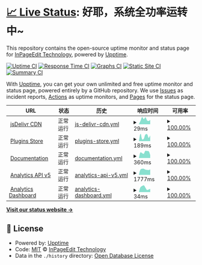 # [📈 Live Status](https://status.ipe.wjghj.cn): <!--live status--> **好耶，系统全功率运转中~**

This repository contains the open-source uptime monitor and status page for [InPageEdit Technology](https://ipe.js.org), powered by [Upptime](https://github.com/upptime/upptime).

[![Uptime CI](https://github.com/InPageEdit/status/workflows/Uptime%20CI/badge.svg)](https://github.com/InPageEdit/status/actions?query=workflow%3A%22Uptime+CI%22)
[![Response Time CI](https://github.com/InPageEdit/status/workflows/Response%20Time%20CI/badge.svg)](https://github.com/InPageEdit/status/actions?query=workflow%3A%22Response+Time+CI%22)
[![Graphs CI](https://github.com/InPageEdit/status/workflows/Graphs%20CI/badge.svg)](https://github.com/InPageEdit/status/actions?query=workflow%3A%22Graphs+CI%22)
[![Static Site CI](https://github.com/InPageEdit/status/workflows/Static%20Site%20CI/badge.svg)](https://github.com/InPageEdit/status/actions?query=workflow%3A%22Static+Site+CI%22)
[![Summary CI](https://github.com/InPageEdit/status/workflows/Summary%20CI/badge.svg)](https://github.com/InPageEdit/status/actions?query=workflow%3A%22Summary+CI%22)

With [Upptime](https://upptime.js.org), you can get your own unlimited and free uptime monitor and status page, powered entirely by a GitHub repository. We use [Issues](https://github.com/InPageEdit/status/issues) as incident reports, [Actions](https://github.com/InPageEdit/status/actions) as uptime monitors, and [Pages](https://status.ipe.wjghj.cn) for the status page.

<!--start: status pages-->
<!-- This summary is generated by Upptime (https://github.com/upptime/upptime) -->
<!-- Do not edit this manually, your changes will be overwritten -->
<!-- prettier-ignore -->
| URL | 状态 | 历史 | 响应时间 | 可用率 |
| --- | ------ | ------- | ------------- | ------ |
| <img alt="" src="https://icons.duckduckgo.com/ip3/cdn.jsdelivr.net.ico" height="13"> [jsDelivr CDN](https://cdn.jsdelivr.net/npm/mediawiki-inpageedit@latest/dist/InPageEdit.js) | 正常运行 | [js-delivr-cdn.yml](https://github.com/inpageedit/status/commits/HEAD/history/js-delivr-cdn.yml) | <details><summary><img alt="响应时间趋势" src="./graphs/js-delivr-cdn/response-time-week.png" height="20"> 29ms</summary><br><a href="https://status.ipe.wiki/history/js-delivr-cdn"><img alt="响应时间 98" src="https://img.shields.io/endpoint?url=https%3A%2F%2Fraw.githubusercontent.com%2Finpageedit%2Fstatus%2FHEAD%2Fapi%2Fjs-delivr-cdn%2Fresponse-time.json"></a><br><a href="https://status.ipe.wiki/history/js-delivr-cdn"><img alt="24小时响应时间 26" src="https://img.shields.io/endpoint?url=https%3A%2F%2Fraw.githubusercontent.com%2Finpageedit%2Fstatus%2FHEAD%2Fapi%2Fjs-delivr-cdn%2Fresponse-time-day.json"></a><br><a href="https://status.ipe.wiki/history/js-delivr-cdn"><img alt="7天响应时间 29" src="https://img.shields.io/endpoint?url=https%3A%2F%2Fraw.githubusercontent.com%2Finpageedit%2Fstatus%2FHEAD%2Fapi%2Fjs-delivr-cdn%2Fresponse-time-week.json"></a><br><a href="https://status.ipe.wiki/history/js-delivr-cdn"><img alt="30天响应时间 61" src="https://img.shields.io/endpoint?url=https%3A%2F%2Fraw.githubusercontent.com%2Finpageedit%2Fstatus%2FHEAD%2Fapi%2Fjs-delivr-cdn%2Fresponse-time-month.json"></a><br><a href="https://status.ipe.wiki/history/js-delivr-cdn"><img alt="1年响应时间 80" src="https://img.shields.io/endpoint?url=https%3A%2F%2Fraw.githubusercontent.com%2Finpageedit%2Fstatus%2FHEAD%2Fapi%2Fjs-delivr-cdn%2Fresponse-time-year.json"></a></details> | <details><summary><a href="https://status.ipe.wiki/history/js-delivr-cdn">100.00%</a></summary><a href="https://status.ipe.wiki/history/js-delivr-cdn"><img alt="可用率 100.00%" src="https://img.shields.io/endpoint?url=https%3A%2F%2Fraw.githubusercontent.com%2Finpageedit%2Fstatus%2FHEAD%2Fapi%2Fjs-delivr-cdn%2Fuptime.json"></a><br><a href="https://status.ipe.wiki/history/js-delivr-cdn"><img alt="4小时可用率 100.00%" src="https://img.shields.io/endpoint?url=https%3A%2F%2Fraw.githubusercontent.com%2Finpageedit%2Fstatus%2FHEAD%2Fapi%2Fjs-delivr-cdn%2Fuptime-day.json"></a><br><a href="https://status.ipe.wiki/history/js-delivr-cdn"><img alt="7日可用率 100.00%" src="https://img.shields.io/endpoint?url=https%3A%2F%2Fraw.githubusercontent.com%2Finpageedit%2Fstatus%2FHEAD%2Fapi%2Fjs-delivr-cdn%2Fuptime-week.json"></a><br><a href="https://status.ipe.wiki/history/js-delivr-cdn"><img alt="30日可用率 100.00%" src="https://img.shields.io/endpoint?url=https%3A%2F%2Fraw.githubusercontent.com%2Finpageedit%2Fstatus%2FHEAD%2Fapi%2Fjs-delivr-cdn%2Fuptime-month.json"></a><br><a href="https://status.ipe.wiki/history/js-delivr-cdn"><img alt="1年可用率 100.00%" src="https://img.shields.io/endpoint?url=https%3A%2F%2Fraw.githubusercontent.com%2Finpageedit%2Fstatus%2FHEAD%2Fapi%2Fjs-delivr-cdn%2Fuptime-year.json"></a></details>
| <img alt="" src="https://icons.duckduckgo.com/ip3/ipe-plugins.js.org.ico" height="13"> [Plugins Store](https://ipe-plugins.js.org) | 正常运行 | [plugins-store.yml](https://github.com/inpageedit/status/commits/HEAD/history/plugins-store.yml) | <details><summary><img alt="响应时间趋势" src="./graphs/plugins-store/response-time-week.png" height="20"> 189ms</summary><br><a href="https://status.ipe.wiki/history/plugins-store"><img alt="响应时间 167" src="https://img.shields.io/endpoint?url=https%3A%2F%2Fraw.githubusercontent.com%2Finpageedit%2Fstatus%2FHEAD%2Fapi%2Fplugins-store%2Fresponse-time.json"></a><br><a href="https://status.ipe.wiki/history/plugins-store"><img alt="24小时响应时间 219" src="https://img.shields.io/endpoint?url=https%3A%2F%2Fraw.githubusercontent.com%2Finpageedit%2Fstatus%2FHEAD%2Fapi%2Fplugins-store%2Fresponse-time-day.json"></a><br><a href="https://status.ipe.wiki/history/plugins-store"><img alt="7天响应时间 189" src="https://img.shields.io/endpoint?url=https%3A%2F%2Fraw.githubusercontent.com%2Finpageedit%2Fstatus%2FHEAD%2Fapi%2Fplugins-store%2Fresponse-time-week.json"></a><br><a href="https://status.ipe.wiki/history/plugins-store"><img alt="30天响应时间 165" src="https://img.shields.io/endpoint?url=https%3A%2F%2Fraw.githubusercontent.com%2Finpageedit%2Fstatus%2FHEAD%2Fapi%2Fplugins-store%2Fresponse-time-month.json"></a><br><a href="https://status.ipe.wiki/history/plugins-store"><img alt="1年响应时间 168" src="https://img.shields.io/endpoint?url=https%3A%2F%2Fraw.githubusercontent.com%2Finpageedit%2Fstatus%2FHEAD%2Fapi%2Fplugins-store%2Fresponse-time-year.json"></a></details> | <details><summary><a href="https://status.ipe.wiki/history/plugins-store">100.00%</a></summary><a href="https://status.ipe.wiki/history/plugins-store"><img alt="可用率 99.96%" src="https://img.shields.io/endpoint?url=https%3A%2F%2Fraw.githubusercontent.com%2Finpageedit%2Fstatus%2FHEAD%2Fapi%2Fplugins-store%2Fuptime.json"></a><br><a href="https://status.ipe.wiki/history/plugins-store"><img alt="4小时可用率 100.00%" src="https://img.shields.io/endpoint?url=https%3A%2F%2Fraw.githubusercontent.com%2Finpageedit%2Fstatus%2FHEAD%2Fapi%2Fplugins-store%2Fuptime-day.json"></a><br><a href="https://status.ipe.wiki/history/plugins-store"><img alt="7日可用率 100.00%" src="https://img.shields.io/endpoint?url=https%3A%2F%2Fraw.githubusercontent.com%2Finpageedit%2Fstatus%2FHEAD%2Fapi%2Fplugins-store%2Fuptime-week.json"></a><br><a href="https://status.ipe.wiki/history/plugins-store"><img alt="30日可用率 100.00%" src="https://img.shields.io/endpoint?url=https%3A%2F%2Fraw.githubusercontent.com%2Finpageedit%2Fstatus%2FHEAD%2Fapi%2Fplugins-store%2Fuptime-month.json"></a><br><a href="https://status.ipe.wiki/history/plugins-store"><img alt="1年可用率 100.00%" src="https://img.shields.io/endpoint?url=https%3A%2F%2Fraw.githubusercontent.com%2Finpageedit%2Fstatus%2FHEAD%2Fapi%2Fplugins-store%2Fuptime-year.json"></a></details>
| <img alt="" src="https://icons.duckduckgo.com/ip3/www.ipe.wiki.ico" height="13"> [Documentation](https://www.ipe.wiki) | 正常运行 | [documentation.yml](https://github.com/inpageedit/status/commits/HEAD/history/documentation.yml) | <details><summary><img alt="响应时间趋势" src="./graphs/documentation/response-time-week.png" height="20"> 360ms</summary><br><a href="https://status.ipe.wiki/history/documentation"><img alt="响应时间 342" src="https://img.shields.io/endpoint?url=https%3A%2F%2Fraw.githubusercontent.com%2Finpageedit%2Fstatus%2FHEAD%2Fapi%2Fdocumentation%2Fresponse-time.json"></a><br><a href="https://status.ipe.wiki/history/documentation"><img alt="24小时响应时间 184" src="https://img.shields.io/endpoint?url=https%3A%2F%2Fraw.githubusercontent.com%2Finpageedit%2Fstatus%2FHEAD%2Fapi%2Fdocumentation%2Fresponse-time-day.json"></a><br><a href="https://status.ipe.wiki/history/documentation"><img alt="7天响应时间 360" src="https://img.shields.io/endpoint?url=https%3A%2F%2Fraw.githubusercontent.com%2Finpageedit%2Fstatus%2FHEAD%2Fapi%2Fdocumentation%2Fresponse-time-week.json"></a><br><a href="https://status.ipe.wiki/history/documentation"><img alt="30天响应时间 286" src="https://img.shields.io/endpoint?url=https%3A%2F%2Fraw.githubusercontent.com%2Finpageedit%2Fstatus%2FHEAD%2Fapi%2Fdocumentation%2Fresponse-time-month.json"></a><br><a href="https://status.ipe.wiki/history/documentation"><img alt="1年响应时间 324" src="https://img.shields.io/endpoint?url=https%3A%2F%2Fraw.githubusercontent.com%2Finpageedit%2Fstatus%2FHEAD%2Fapi%2Fdocumentation%2Fresponse-time-year.json"></a></details> | <details><summary><a href="https://status.ipe.wiki/history/documentation">100.00%</a></summary><a href="https://status.ipe.wiki/history/documentation"><img alt="可用率 99.97%" src="https://img.shields.io/endpoint?url=https%3A%2F%2Fraw.githubusercontent.com%2Finpageedit%2Fstatus%2FHEAD%2Fapi%2Fdocumentation%2Fuptime.json"></a><br><a href="https://status.ipe.wiki/history/documentation"><img alt="4小时可用率 100.00%" src="https://img.shields.io/endpoint?url=https%3A%2F%2Fraw.githubusercontent.com%2Finpageedit%2Fstatus%2FHEAD%2Fapi%2Fdocumentation%2Fuptime-day.json"></a><br><a href="https://status.ipe.wiki/history/documentation"><img alt="7日可用率 100.00%" src="https://img.shields.io/endpoint?url=https%3A%2F%2Fraw.githubusercontent.com%2Finpageedit%2Fstatus%2FHEAD%2Fapi%2Fdocumentation%2Fuptime-week.json"></a><br><a href="https://status.ipe.wiki/history/documentation"><img alt="30日可用率 100.00%" src="https://img.shields.io/endpoint?url=https%3A%2F%2Fraw.githubusercontent.com%2Finpageedit%2Fstatus%2FHEAD%2Fapi%2Fdocumentation%2Fuptime-month.json"></a><br><a href="https://status.ipe.wiki/history/documentation"><img alt="1年可用率 99.99%" src="https://img.shields.io/endpoint?url=https%3A%2F%2Fraw.githubusercontent.com%2Finpageedit%2Fstatus%2FHEAD%2Fapi%2Fdocumentation%2Fuptime-year.json"></a></details>
| <img alt="" src="https://icons.duckduckgo.com/ip3/analytics.ipe.wiki.ico" height="13"> [Analytics API v5](https://analytics.ipe.wiki/api/query/recents?limit=1) | 正常运行 | [analytics-api-v5.yml](https://github.com/inpageedit/status/commits/HEAD/history/analytics-api-v5.yml) | <details><summary><img alt="响应时间趋势" src="./graphs/analytics-api-v5/response-time-week.png" height="20"> 1777ms</summary><br><a href="https://status.ipe.wiki/history/analytics-api-v5"><img alt="响应时间 1355" src="https://img.shields.io/endpoint?url=https%3A%2F%2Fraw.githubusercontent.com%2Finpageedit%2Fstatus%2FHEAD%2Fapi%2Fanalytics-api-v5%2Fresponse-time.json"></a><br><a href="https://status.ipe.wiki/history/analytics-api-v5"><img alt="24小时响应时间 1794" src="https://img.shields.io/endpoint?url=https%3A%2F%2Fraw.githubusercontent.com%2Finpageedit%2Fstatus%2FHEAD%2Fapi%2Fanalytics-api-v5%2Fresponse-time-day.json"></a><br><a href="https://status.ipe.wiki/history/analytics-api-v5"><img alt="7天响应时间 1777" src="https://img.shields.io/endpoint?url=https%3A%2F%2Fraw.githubusercontent.com%2Finpageedit%2Fstatus%2FHEAD%2Fapi%2Fanalytics-api-v5%2Fresponse-time-week.json"></a><br><a href="https://status.ipe.wiki/history/analytics-api-v5"><img alt="30天响应时间 1623" src="https://img.shields.io/endpoint?url=https%3A%2F%2Fraw.githubusercontent.com%2Finpageedit%2Fstatus%2FHEAD%2Fapi%2Fanalytics-api-v5%2Fresponse-time-month.json"></a><br><a href="https://status.ipe.wiki/history/analytics-api-v5"><img alt="1年响应时间 1545" src="https://img.shields.io/endpoint?url=https%3A%2F%2Fraw.githubusercontent.com%2Finpageedit%2Fstatus%2FHEAD%2Fapi%2Fanalytics-api-v5%2Fresponse-time-year.json"></a></details> | <details><summary><a href="https://status.ipe.wiki/history/analytics-api-v5">100.00%</a></summary><a href="https://status.ipe.wiki/history/analytics-api-v5"><img alt="可用率 98.50%" src="https://img.shields.io/endpoint?url=https%3A%2F%2Fraw.githubusercontent.com%2Finpageedit%2Fstatus%2FHEAD%2Fapi%2Fanalytics-api-v5%2Fuptime.json"></a><br><a href="https://status.ipe.wiki/history/analytics-api-v5"><img alt="4小时可用率 100.00%" src="https://img.shields.io/endpoint?url=https%3A%2F%2Fraw.githubusercontent.com%2Finpageedit%2Fstatus%2FHEAD%2Fapi%2Fanalytics-api-v5%2Fuptime-day.json"></a><br><a href="https://status.ipe.wiki/history/analytics-api-v5"><img alt="7日可用率 100.00%" src="https://img.shields.io/endpoint?url=https%3A%2F%2Fraw.githubusercontent.com%2Finpageedit%2Fstatus%2FHEAD%2Fapi%2Fanalytics-api-v5%2Fuptime-week.json"></a><br><a href="https://status.ipe.wiki/history/analytics-api-v5"><img alt="30日可用率 100.00%" src="https://img.shields.io/endpoint?url=https%3A%2F%2Fraw.githubusercontent.com%2Finpageedit%2Fstatus%2FHEAD%2Fapi%2Fanalytics-api-v5%2Fuptime-month.json"></a><br><a href="https://status.ipe.wiki/history/analytics-api-v5"><img alt="1年可用率 96.11%" src="https://img.shields.io/endpoint?url=https%3A%2F%2Fraw.githubusercontent.com%2Finpageedit%2Fstatus%2FHEAD%2Fapi%2Fanalytics-api-v5%2Fuptime-year.json"></a></details>
| <img alt="" src="https://icons.duckduckgo.com/ip3/analytics.ipe.wiki.ico" height="13"> [Analytics Dashboard](https://analytics.ipe.wiki/) | 正常运行 | [analytics-dashboard.yml](https://github.com/inpageedit/status/commits/HEAD/history/analytics-dashboard.yml) | <details><summary><img alt="响应时间趋势" src="./graphs/analytics-dashboard/response-time-week.png" height="20"> 34ms</summary><br><a href="https://status.ipe.wiki/history/analytics-dashboard"><img alt="响应时间 45" src="https://img.shields.io/endpoint?url=https%3A%2F%2Fraw.githubusercontent.com%2Finpageedit%2Fstatus%2FHEAD%2Fapi%2Fanalytics-dashboard%2Fresponse-time.json"></a><br><a href="https://status.ipe.wiki/history/analytics-dashboard"><img alt="24小时响应时间 25" src="https://img.shields.io/endpoint?url=https%3A%2F%2Fraw.githubusercontent.com%2Finpageedit%2Fstatus%2FHEAD%2Fapi%2Fanalytics-dashboard%2Fresponse-time-day.json"></a><br><a href="https://status.ipe.wiki/history/analytics-dashboard"><img alt="7天响应时间 34" src="https://img.shields.io/endpoint?url=https%3A%2F%2Fraw.githubusercontent.com%2Finpageedit%2Fstatus%2FHEAD%2Fapi%2Fanalytics-dashboard%2Fresponse-time-week.json"></a><br><a href="https://status.ipe.wiki/history/analytics-dashboard"><img alt="30天响应时间 35" src="https://img.shields.io/endpoint?url=https%3A%2F%2Fraw.githubusercontent.com%2Finpageedit%2Fstatus%2FHEAD%2Fapi%2Fanalytics-dashboard%2Fresponse-time-month.json"></a><br><a href="https://status.ipe.wiki/history/analytics-dashboard"><img alt="1年响应时间 45" src="https://img.shields.io/endpoint?url=https%3A%2F%2Fraw.githubusercontent.com%2Finpageedit%2Fstatus%2FHEAD%2Fapi%2Fanalytics-dashboard%2Fresponse-time-year.json"></a></details> | <details><summary><a href="https://status.ipe.wiki/history/analytics-dashboard">100.00%</a></summary><a href="https://status.ipe.wiki/history/analytics-dashboard"><img alt="可用率 98.53%" src="https://img.shields.io/endpoint?url=https%3A%2F%2Fraw.githubusercontent.com%2Finpageedit%2Fstatus%2FHEAD%2Fapi%2Fanalytics-dashboard%2Fuptime.json"></a><br><a href="https://status.ipe.wiki/history/analytics-dashboard"><img alt="4小时可用率 100.00%" src="https://img.shields.io/endpoint?url=https%3A%2F%2Fraw.githubusercontent.com%2Finpageedit%2Fstatus%2FHEAD%2Fapi%2Fanalytics-dashboard%2Fuptime-day.json"></a><br><a href="https://status.ipe.wiki/history/analytics-dashboard"><img alt="7日可用率 100.00%" src="https://img.shields.io/endpoint?url=https%3A%2F%2Fraw.githubusercontent.com%2Finpageedit%2Fstatus%2FHEAD%2Fapi%2Fanalytics-dashboard%2Fuptime-week.json"></a><br><a href="https://status.ipe.wiki/history/analytics-dashboard"><img alt="30日可用率 100.00%" src="https://img.shields.io/endpoint?url=https%3A%2F%2Fraw.githubusercontent.com%2Finpageedit%2Fstatus%2FHEAD%2Fapi%2Fanalytics-dashboard%2Fuptime-month.json"></a><br><a href="https://status.ipe.wiki/history/analytics-dashboard"><img alt="1年可用率 96.15%" src="https://img.shields.io/endpoint?url=https%3A%2F%2Fraw.githubusercontent.com%2Finpageedit%2Fstatus%2FHEAD%2Fapi%2Fanalytics-dashboard%2Fuptime-year.json"></a></details>

<!--end: status pages-->

[**Visit our status website →**](https://status.ipe.wjghj.cn)

## 📄 License

- Powered by: [Upptime](https://github.com/upptime/upptime)
- Code: [MIT](./LICENSE) © [InPageEdit Technology](https://ipe.js.org)
- Data in the `./history` directory: [Open Database License](https://opendatacommons.org/licenses/odbl/1-0/)
